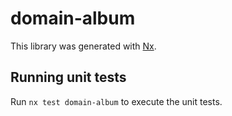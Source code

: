 # domain-album

This library was generated with [Nx](https://nx.dev).

## Running unit tests

Run `nx test domain-album` to execute the unit tests.
